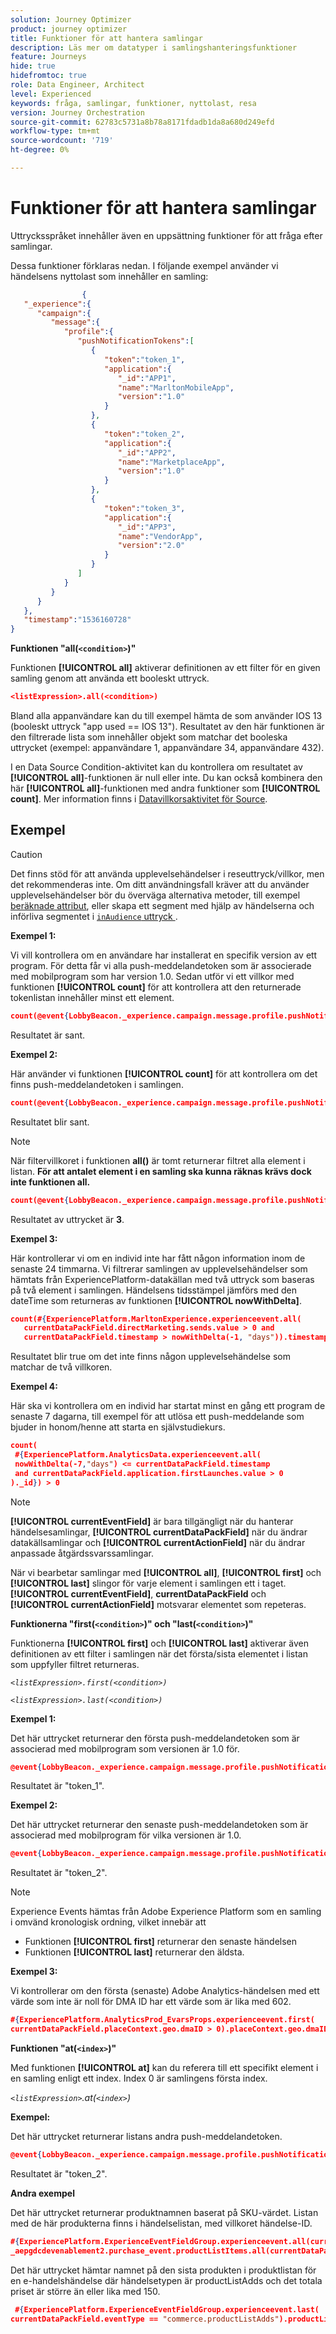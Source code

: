 ```yaml
---
solution: Journey Optimizer
product: journey optimizer
title: Funktioner för att hantera samlingar
description: Läs mer om datatyper i samlingshanteringsfunktioner
feature: Journeys
hide: true
hidefromtoc: true
role: Data Engineer, Architect
level: Experienced
keywords: fråga, samlingar, funktioner, nyttolast, resa
version: Journey Orchestration
source-git-commit: 62783c5731a8b78a8171fdadb1da8a680d249efd
workflow-type: tm+mt
source-wordcount: '719'
ht-degree: 0%

---
```


# Funktioner för att hantera samlingar

Uttrycksspråket innehåller även en uppsättning funktioner för att fråga efter samlingar.

Dessa funktioner förklaras nedan. I följande exempel använder vi händelsens nyttolast som innehåller en samling:

```json
                { 
   "_experience":{ 
      "campaign":{ 
         "message":{ 
            "profile":{ 
               "pushNotificationTokens":[ 
                  { 
                     "token":"token_1",
                     "application":{ 
                        "_id":"APP1",
                        "name":"MarltonMobileApp",
                        "version":"1.0"
                     }
                  },
                  { 
                     "token":"token_2",
                     "application":{ 
                        "_id":"APP2",
                        "name":"MarketplaceApp",
                        "version":"1.0"
                     }
                  },
                  { 
                     "token":"token_3",
                     "application":{ 
                        "_id":"APP3",
                        "name":"VendorApp",
                        "version":"2.0"
                     }
                  }
               ]
            }
         }
      }
   },
   "timestamp":"1536160728"
}
```

**Funktionen &quot;all(`<condition>`)&quot;**

Funktionen **[!UICONTROL all]** aktiverar definitionen av ett filter för en given samling genom att använda ett booleskt uttryck.

```json
<listExpression>.all(<condition>)
```

Bland alla appanvändare kan du till exempel hämta de som använder IOS 13 (booleskt uttryck &quot;app used == IOS 13&quot;). Resultatet av den här funktionen är den filtrerade lista som innehåller objekt som matchar det booleska uttrycket (exempel: appanvändare 1, appanvändare 34, appanvändare 432).

I en Data Source Condition-aktivitet kan du kontrollera om resultatet av **[!UICONTROL all]**-funktionen är null eller inte. Du kan också kombinera den här **[!UICONTROL all]**-funktionen med andra funktioner som **[!UICONTROL count]**. Mer information finns i [Datavillkorsaktivitet för Source](../condition-activity.md#data_source_condition).


## Exempel

>[!CAUTION]
>
>Det finns stöd för att använda upplevelsehändelser i reseuttryck/villkor, men det rekommenderas inte. Om ditt användningsfall kräver att du använder upplevelsehändelser bör du överväga alternativa metoder, till exempel [beräknade attribut](../../audience/computed-attributes.md), eller skapa ett segment med hjälp av händelserna och införliva segmentet i [`inAudience` uttryck ](../../building-journeys/functions/functioninaudience.md).

**Exempel 1:**

Vi vill kontrollera om en användare har installerat en specifik version av ett program. För detta får vi alla push-meddelandetoken som är associerade med mobilprogram som har version 1.0. Sedan utför vi ett villkor med funktionen **[!UICONTROL count]** för att kontrollera att den returnerade tokenlistan innehåller minst ett element.

```json
count(@event{LobbyBeacon._experience.campaign.message.profile.pushNotificationTokens.all(currentEventField.application.version == "1.0").token}) > 0
```

Resultatet är sant.

**Exempel 2:**

Här använder vi funktionen **[!UICONTROL count]** för att kontrollera om det finns push-meddelandetoken i samlingen.

```json
count(@event{LobbyBeacon._experience.campaign.message.profile.pushNotificationTokens.all().token}) > 0
```

Resultatet blir sant.

<!--Alternatively, you can check if there is no token in the collection:

   ```json
   count(@event{LobbyBeacon._experience.campaign.message.profile.pushNotificationTokens.all().token}) == 0
   ```

The result will be false.

Here we use the count function in a condition to count the number of push notification tokens in the event.

`count(@event{LobbyBeacon._experience.campaign.message.profile.pushNotificationTokens.all().token})`

The result is true.

Note that when the condition in the **all()** function is empty, the filter will return all the elements in the list. Hence, the expression above is equivalent to:

`count(@event{LobbyBeacon._experience.campaign.message.profile.pushNotificationTokens.application.name})`

In both cases, the result of the expression is **3**.

A query of experience events recorded on the Adobe Experience Platform may or may not include the current event that triggered the current Journey. This will depend on the relative processing time with which [!DNL Journey Orchestration] sees an event and started evaluating conditions, versus the time it takes for that event to be ingested into the Adobe Experience Platform. For example, when using the .all() syntax to query experience events from the Adobe Experience Platform, we recommend enforcing the exclusion of the current event (by requiring an
earlier timestamp) in order to only consider prior events.-->

>[!NOTE]
>
>När filtervillkoret i funktionen **all()** är tomt returnerar filtret alla element i listan. **För att antalet element i en samling ska kunna räknas krävs dock inte funktionen all.**


```json
count(@event{LobbyBeacon._experience.campaign.message.profile.pushNotificationTokens.token})
```

Resultatet av uttrycket är **3**.

**Exempel 3:**

Här kontrollerar vi om en individ inte har fått någon information inom de senaste 24 timmarna. Vi filtrerar samlingen av upplevelsehändelser som hämtats från ExperiencePlatform-datakällan med två uttryck som baseras på två element i samlingen. Händelsens tidsstämpel jämförs med den dateTime som returneras av funktionen **[!UICONTROL nowWithDelta]**.

```json
count(#{ExperiencePlatform.MarltonExperience.experienceevent.all(
   currentDataPackField.directMarketing.sends.value > 0 and
   currentDataPackField.timestamp > nowWithDelta(-1, "days")).timestamp}) == 0
```

Resultatet blir true om det inte finns någon upplevelsehändelse som matchar de två villkoren.

**Exempel 4:**

Här ska vi kontrollera om en individ har startat minst en gång ett program de senaste 7 dagarna, till exempel för att utlösa ett push-meddelande som bjuder in honom/henne att starta en självstudiekurs.

```json
count(
 #{ExperiencePlatform.AnalyticsData.experienceevent.all(
 nowWithDelta(-7,"days") <= currentDataPackField.timestamp
 and currentDataPackField.application.firstLaunches.value > 0
)._id}) > 0
```

<!--**"All + Count" example 4:** here we use the count function in a boolean expression to see if there is push notification tokens in the collection.

`count(@event{LobbyBeacon._experience.campaign.message.profile.pushNotificationTokens.all().application.name}) > 0`

The result will be:

`true`

Alternatively, you can check if there is NO token in the collection:

`count(@event{LobbyBeacon._experience.campaign.message.profile.pushNotificationTokens.all().application.name}) =0`

The result will be:

`false`-->

>[!NOTE]
>
>**[!UICONTROL currentEventField]** är bara tillgängligt när du hanterar händelsesamlingar, **[!UICONTROL currentDataPackField]** när du ändrar datakällsamlingar och **[!UICONTROL currentActionField]** när du ändrar anpassade åtgärdssvarssamlingar.
>
>När vi bearbetar samlingar med **[!UICONTROL all]**, **[!UICONTROL first]** och **[!UICONTROL last]** slingor för varje element i samlingen ett i taget. **[!UICONTROL currentEventField]**, **currentDataPackField** och **[!UICONTROL currentActionField]** motsvarar elementet som repeteras.

**Funktionerna &quot;first(`<condition>`)&quot; och &quot;last(`<condition>`)&quot;**

Funktionerna **[!UICONTROL first]** och **[!UICONTROL last]** aktiverar även definitionen av ett filter i samlingen när det första/sista elementet i listan som uppfyller filtret returneras.

_`<listExpression>.first(<condition>)`_

_`<listExpression>.last(<condition>)`_

**Exempel 1:**

Det här uttrycket returnerar den första push-meddelandetoken som är associerad med mobilprogram som versionen är 1.0 för.

```json
@event{LobbyBeacon._experience.campaign.message.profile.pushNotificationTokens.first(currentEventField.application.version == "1.0").token
```

Resultatet är &quot;token_1&quot;.

**Exempel 2:**

Det här uttrycket returnerar den senaste push-meddelandetoken som är associerad med mobilprogram för vilka versionen är 1.0.

```json
@event{LobbyBeacon._experience.campaign.message.profile.pushNotificationTokens.last(currentEventField.application.version == "1.0").token}
```

Resultatet är &quot;token_2&quot;.

>[!NOTE]
>
>Experience Events hämtas från Adobe Experience Platform som en samling i omvänd kronologisk ordning, vilket innebär att
>
>* Funktionen **[!UICONTROL first]** returnerar den senaste händelsen
>* Funktionen **[!UICONTROL last]** returnerar den äldsta.

**Exempel 3:**

Vi kontrollerar om den första (senaste) Adobe Analytics-händelsen med ett värde som inte är noll för DMA ID har ett värde som är lika med 602.

```json
#{ExperiencePlatform.AnalyticsProd_EvarsProps.experienceevent.first(
currentDataPackField.placeContext.geo.dmaID > 0).placeContext.geo.dmaID} == 602
```

**Funktionen &quot;at(`<index>`)&quot;**

Med funktionen **[!UICONTROL at]** kan du referera till ett specifikt element i en samling enligt ett index.
Index 0 är samlingens första index.

_`<listExpression>`.at(`<index>`)_

**Exempel:**

Det här uttrycket returnerar listans andra push-meddelandetoken.

```json
@event{LobbyBeacon._experience.campaign.message.profile.pushNotificationTokens.at(1).token}
```

Resultatet är &quot;token_2&quot;.

**Andra exempel**

Det här uttrycket returnerar produktnamnen baserat på SKU-värdet. Listan med de här produkterna finns i händelselistan, med villkoret händelse-ID.

```json
#{ExperiencePlatform.ExperienceEventFieldGroup.experienceevent.all(currentDataPackField._aepgdcdevenablement2.purchase_event.receipt_nbr == "10-337-4016"). 
_aepgdcdevenablement2.purchase_event.productListItems.all(currentDataPackField.SKU == "AB17 1234 1775 19DT B4DR 8HDK 762").name}
```

Det här uttrycket hämtar namnet på den sista produkten i produktlistan för en e-handelshändelse där händelsetypen är productListAdds och det totala priset är större än eller lika med 150.

```json
 #{ExperiencePlatform.ExperienceEventFieldGroup.experienceevent.last(
currentDataPackField.eventType == "commerce.productListAdds").productListItems.last(currentDataPackField.priceTotal >= 150).name}
```
